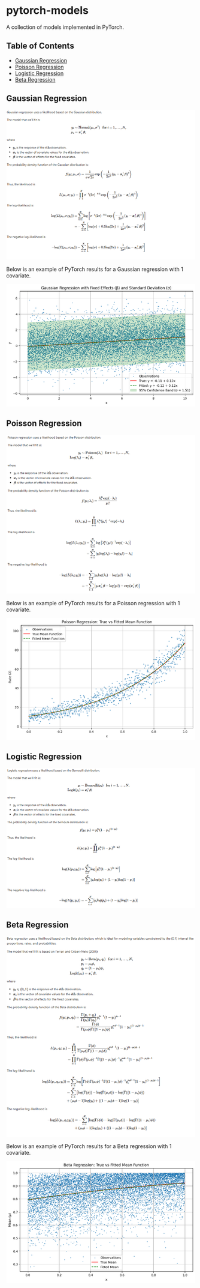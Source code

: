 # pytorch-models

A collection of models implemented in PyTorch.

## Table of Contents
- [Gaussian Regression](#gaussian-regression)
- [Poisson Regression](#poisson-regression)
- [Logistic Regression](#logistic-regression)
- [Beta Regression](#beta-regression)

## Gaussian Regression

![GaussianLatex](assets/GaussianLatex.png)

Below is an example of PyTorch results for a Gaussian regression with 1 covariate.

![GaussianRegression](assets/GaussianRegression.png)

## Poisson Regression

![PoissonLatex](assets/PoissonLatex.png)

Below is an example of PyTorch results for a Poisson regression with 1 covariate.

![PoissonRegression](assets/PoissonRegression.png)

## Logistic Regression

![LogisticLatex](assets/LogisticLatex.png)

## Beta Regression

![BetaLatex](assets/BetaLatex.png)

Below is an example of PyTorch results for a Beta regression with 1 covariate.

![BetaRegression](assets/BetaRegression.png)

